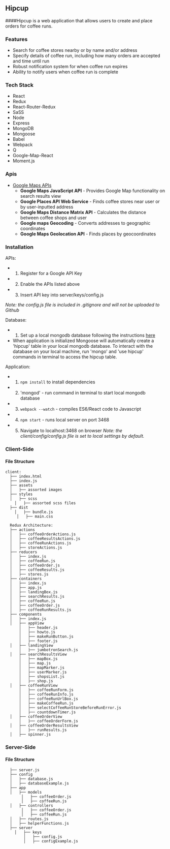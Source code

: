 ## Hipcup
####Hipcup is a web application that allows users to create and place orders for coffee runs.

### Features
* Search for coffee stores nearby or by name and/or address
* Specify details of coffee run, including how many orders are accepted and time until run
* Robust notification system for when coffee run expires
* Ability to notify users when coffee run is complete

### Tech Stack
* React
* Redux
* React-Router-Redux
* SaSS
* Node
* Express
* MongoDB
* Mongoose
* Babel
* Webpack
* Q
* Google-Map-React
* Moment.js

### Apis
* [Google Maps APIs](https://developers.google.com/maps/?hl=en/)
  * **Google Maps JavaScript API** - Provides Google Map functionality on search results view
  * **Google Places API Web Service** - Finds coffee stores near user or by user-inputted address
  * **Google Maps Distance Matrix API** - Calculates the distance between coffee shops and user
  * **Google maps Geocoding** - Converts addresses to geographic coordinates
  * **Google Maps Geolocation API** - Finds places by geocoordinates

### Installation

APIs:
* 1. Register for a Google API Key
* 2. Enable the APIs listed above
* 3. Insert API key into server/keys/config.js

_Note: the config.js file is included in .gitignore and will not be uploaded to Github_

Database:
* 1. Set up a local mongodb database following the instructions [here](https://docs.mongodb.org/manual/installation/)
* When application is initialized Mongoose will automatically create a 'hipcup' table in your local mongodb database. To interact with the database on your local machine, run 'mongo' and 'use hipcup' commands in terminal to access the hipcup table.

Application:
* 1. `npm install` to install dependencies
* 2. 'mongod' - run command in terminal to start local mongodb database
* 3. `webpack --watch` - compiles ES6/React code to Javascript
* 4. `npm start` - runs local server on port 3468
* 5. Navigate to localhost:3468 on browser
_Note: the client/config/config.js file is set to local settings by default._


### Client-Side

#### File Structure
```
client:
  ├── index.html
  ├── index.js
  ├── assets
  │   ├── assorted images
  ├── styles
  │   ├── scss
    │   ├── assorted scss files
  ├── dist
    │   ├── bundle.js
     │   ├── main.css

  Redux Architecture:
  ├── actions
  │   ├── coffeeOrderActions.js
  │   ├── coffeeResultsActions.js
  │   ├── coffeeRunActions.js
  │   ├── storeActions.js
  ├── reducers  
  │   ├── index.js
  │   ├── coffeeRun.js
  │   ├── coffeeOrder.js
  │   ├── coffeeResults.js  
  │   ├── stores.js
  ├── containers
  │   ├── index.js  
  │   ├── app.js
  │   ├── landingBox.js
  │   ├── searchResults.js
  │   ├── coffeeRun.js
  │   ├── coffeeOrder.js
  │   ├── coffeeRunResults.js
  ├── components
  │   ├── index.js  
  │   ├── appView   
      │   ├── header.js
      │   ├── howto.js
      │   ├── makeRunButton.js
      │   ├── footer.js
  │   ├── landingView
      │   ├── jumbotronSearch.js
  │   ├── searchResultsView
      │   ├── mapBox.js
      │   ├── map.js
      │   ├── mapMarker.js
      │   ├── userMarker.js
      │   ├── shopsList.js
      │   ├── shop.js
  │   ├── coffeeRunView
      │   ├── coffeeRunForm.js
      │   ├── coffeeRunInfo.js
      │   ├── coffeeRunUrlBox.js
      │   ├── makeCoffeeRun.js
      │   ├── selectCoffeeRunStoreBeforeRunError.js
      │   ├── countdownTimer.js
  │   ├── coffeeOrderView
      │   ├── coffeeOrderForm.js
  │   ├── coffeeOrderResultsView
      │   ├── runResults.js
  │   ├── spinner.js

```
### Server-Side

#### File Structure
```
  ├── server.js
  ├── config
  │   ├── database.js
  │   ├── databaseExample.js
  ├── app
  │   ├── models
       │   ├── coffeeOrder.js
       │   ├── coffeeRun.js
  │   ├── controllers
       │   ├── coffeeOrder.js
       │   ├── coffeeRun.js
  │   ├── routes.js
  │   ├── helperFunctions.js
  ├── server
    │   ├── keys
        │   ├── config.js
        │   ├── configExample.js
